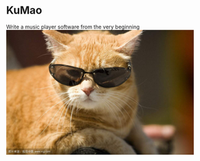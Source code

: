 # KuMao
Write a music player software from the very beginning
        ![image](https://github.com/tgithubc/KuMao/blob/master/splash/kumao.jpg)
